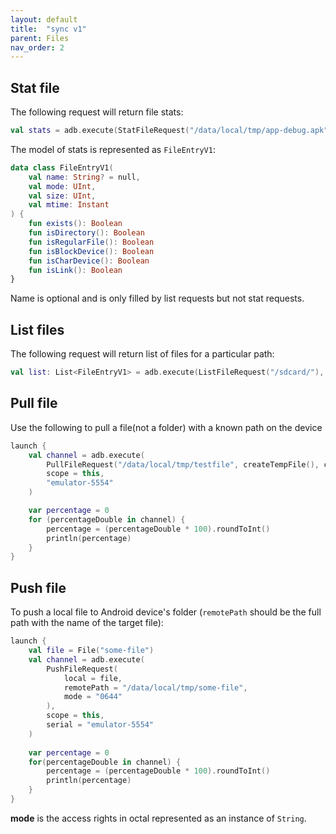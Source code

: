 ```yaml
---
layout: default
title:  "sync v1"
parent: Files
nav_order: 2
---
```


## Stat file

The following request will return file stats:

```kotlin
val stats = adb.execute(StatFileRequest("/data/local/tmp/app-debug.apk"), "emulator-5554")
```

The model of stats is represented as `FileEntryV1`:

```kotlin
data class FileEntryV1(
    val name: String? = null,
    val mode: UInt,
    val size: UInt,
    val mtime: Instant
) {
    fun exists(): Boolean
    fun isDirectory(): Boolean
    fun isRegularFile(): Boolean
    fun isBlockDevice(): Boolean
    fun isCharDevice(): Boolean
    fun isLink(): Boolean
}
```

Name is optional and is only filled by list requests but not stat requests.

## List files

The following request will return list of files for a particular path:

```kotlin
val list: List<FileEntryV1> = adb.execute(ListFileRequest("/sdcard/"), "emulator-5554")
```

## Pull file

Use the following to pull a file(not a folder) with a known path on the device

```kotlin
launch {
    val channel = adb.execute(
        PullFileRequest("/data/local/tmp/testfile", createTempFile(), coroutineContext = coroutineContext),
        scope = this,
        "emulator-5554"
    )

    var percentage = 0
    for (percentageDouble in channel) {
        percentage = (percentageDouble * 100).roundToInt()
        println(percentage)
    }
}
```

## Push file
To push a local file to Android device's folder (`remotePath` should be the full path with the name of the target file):

```kotlin
launch {
    val file = File("some-file")
    val channel = adb.execute(
        PushFileRequest(
            local = file,
            remotePath = "/data/local/tmp/some-file",
            mode = "0644"
        ),
        scope = this,
        serial = "emulator-5554"
    )
    
    var percentage = 0
    for(percentageDouble in channel) {
        percentage = (percentageDouble * 100).roundToInt()
        println(percentage)
    }
}
```

**mode** is the access rights in octal represented as an instance of `String`.